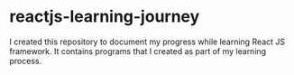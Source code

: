# reactjs-learning-journey
I created this repository to document my progress while learning React JS framework. It contains programs that I created as part of my learning process.

